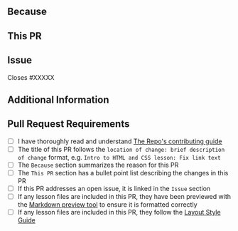 <!-- Thank you for taking the time to contribute to this project
In order to get this pull request (PR) merged in a reasonable amount of time,
you must complete this entire template. -->

## Because

<!-- Summarize the purpose or reasons for this PR,
e.g. what problem it solves or what benefit it provides. -->

## This PR

<!-- A bullet point list of one or more items describing the specific changes. -->

## Issue

<!--
If this PR closes an open issue in this repo, replace the XXXXX below with the issue number,
e.g. Closes #2013.

If this PR closes an open issue in another TOP repo, replace the #XXXXX with the URL of the issue,
e.g. Closes https://github.com/princemuel/princemuel.com/issues/XXXXX

If this PR does not close, but is related to another issue or PR,
you can link it as above without the 'Closes' keyword, e.g. 'Related to #2013'.

_Note:_ any pull request created for an issue that already has someone else assigned
**will be closed without review**.
-->

Closes #XXXXX

## Additional Information

<!-- Any other information about this PR, such as a link to a Discord discussion. -->

## Pull Request Requirements

<!-- Replace the whitespace between the square brackets with an 'x', e.g. [x].
After you create the PR, they will become checkboxes that you can click on. -->

- [ ] I have thoroughly read and understand [The Repo's contributing guide][contributing-guide]
- [ ] The title of this PR follows the `location of change: brief description of change` format,
      e.g. `Intro to HTML and CSS lesson: Fix link text`
- [ ] The `Because` section summarizes the reason for this PR
- [ ] The `This PR` section has a bullet point list describing the changes in this PR
- [ ] If this PR addresses an open issue, it is linked in the `Issue` section
- [ ] If any lesson files are included in this PR, they have been previewed
      with the [Markdown preview tool][markdown-preview-tool] to ensure it is formatted correctly
- [ ] If any lesson files are included in this PR, they follow the [Layout Style Guide][layout-style-guide]

[contributing-guide]: https://github.com/princemuel/princemuel.com/blob/main/CONTRIBUTING.md
[markdown-preview-tool]: https://www.princemuel.netlify.app/blog/preview
[layout-style-guide]: https://github.com/princemuel/princemuel.com/blob/main/LAYOUT_STYLE_GUIDE.md
